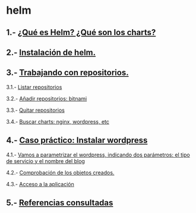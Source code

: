 # helm

## 1.- [¿Qué es Helm? ¿Qué son los charts?](https://github.com/mikkgh/helm/blob/main/1.md)

## 2.- [Instalación de helm.](https://github.com/mikkgh/helm/blob/main/2.md)

## 3.- [Trabajando con repositorios.](https://github.com/mikkgh/helm/blob/main/3.md)

3.1.- [Listar repositorios](https://github.com/mikkgh/helm/blob/main/3.1.md)

3.2.- [Añadir repositorios: bitnami](https://github.com/mikkgh/helm/blob/main/3.2.md)

3.3.- [Quitar repositorios](https://github.com/mikkgh/helm/blob/main/3.3.md)

3.4.- [Buscar charts: nginx, wordpress, etc](https://github.com/mikkgh/helm/blob/main/3.4.md)

## 4.- [Caso práctico: Instalar wordpress](https://github.com/mikkgh/helm/blob/main/4.md)

4.1.- [Vamos a parametrizar el wordpress, indicando dos parámetros: el tipo de servicio y el nombre del blog](https://github.com/mikkgh/helm/blob/main/4.1.md)

4.2.- [Comprobación de los objetos creados.](https://github.com/mikkgh/helm/blob/main/4.2.md)

4.3.- [Acceso a la aplicación](https://github.com/mikkgh/helm/blob/main/4.3.md)

## 5.- [Referencias consultadas](https://github.com/mikkgh/helm/blob/main/5.md)
